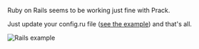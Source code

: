 Ruby on Rails seems to be working just fine with Prack.

Just update your config.ru file ([see the example](config.ru)) and that's all.

![Rails example](https://raw.githubusercontent.com/piradoiv/Prack/master/examples/Ruby/Rails/Rails.png)
